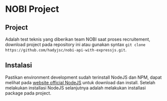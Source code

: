 # NOBI Project

## Project
Adalah test teknis yang diberikan team NOBI saat proses recruitement, download project pada repository ini atau gunakan syntax `git clone https://github.com/hadyjsc/nobi-api-with-expressjs.git`.

## Instalasi
Pastikan environment development sudah terinstall NodeJS dan NPM, dapat melihat pada [website official NodeJS](https://nodejs.org/en/) untuk download dan install. Setelah melakukan installasi NodeJS selanjutnya adalah melakukan installasi package pada project.